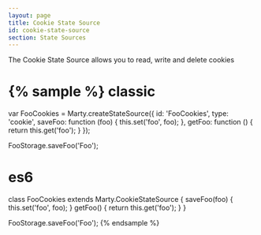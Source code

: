 ```yaml
---
layout: page
title: Cookie State Source
id: cookie-state-source
section: State Sources
---
```


The Cookie State Source allows you to read, write and delete cookies

{% sample %}
classic
=======
var FooCookies = Marty.createStateSource({
  id: 'FooCookies',
  type: 'cookie',
  saveFoo: function (foo) {
    this.set('foo', foo);
  },
  getFoo: function () {
    return this.get('foo');
  }
});

FooStorage.saveFoo('Foo');

es6
===
class FooCookies extends Marty.CookieStateSource {
  saveFoo(foo) {
    this.set('foo', foo);
  }
  getFoo() {
    return this.get('foo');
  }
}

FooStorage.saveFoo('Foo');
{% endsample %}